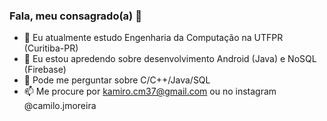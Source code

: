 ### Fala, meu consagrado(a) 👋



- 🔭 Eu atualmente estudo Engenharia da Computação na UTFPR (Curitiba-PR)
- 🌱 Eu estou apredendo sobre desenvolvimento Android (Java) e NoSQL (Firebase)
- 💬 Pode me perguntar sobre C/C++/Java/SQL 
- 📫 Me procure por kamiro.cm37@gmail.com ou no instagram @camilo.jmoreira


